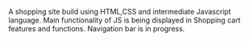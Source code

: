 A shopping site build using HTML,CSS and intermediate Javascript language. Main functionality of JS is being displayed in Shopping cart features and functions. Navigation bar is in progress.
